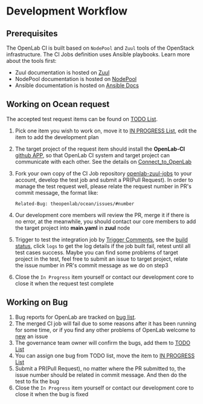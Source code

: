 # Development Workflow

## Prerequisites
The OpenLab CI is built based on `NodePool` and `Zuul` tools of the OpenStack infrastructure. The CI Jobs definition uses Ansible playbooks. Learn more about the tools first:
* Zuul documentation is hosted on [Zuul](https://zuul-ci.org)
* NodePool documentation is hosted on [NodePool](https://zuul-ci.org/docs/nodepool/)
* Ansible documentation is hosted on [Ansible Docs](https://docs.ansible.com/)

## Working on Ocean request
The accepted test request items can be found on [TODO List](https://github.com/orgs/theopenlab/projects/1#column-1860008).
1. Pick one item you wish to work on, move it to [IN PROGRESS List](https://github.com/orgs/theopenlab/projects/1#column-1860011), edit the item to add the development plan
2. The target project of the request item should install the **OpenLab-CI** [github APP](https://github.com/apps/theopenlab-ci), so that OpenLab CI system and target project can communicate with each other. See the details on [Connect_to_OpenLab](./Connect_to_OpenLab.md)
3. Fork your own copy of the CI Job repository [openlab-zuul-jobs](https://github.com/theopenlab/openlab-zuul-jobs) to your account, develop the test job and submit a PR(Pull Request). In order to manage the test request well, please relate the request number in PR's commit message, the format like:
   
   `Related-Bug: theopenlab/ocean/issues/#number` 
4. Our development core members will review the PR, merge it if there is no error, at the meanwhile, you should contact our core members to add the target project into **main.yaml** in **zuul** node
5. Trigger to test the integration job by [Trigger Comments](./Supported_trigger_comments.md), see the [build status](http://status.openlabtesting.org/t/openlab/builds.html), click `logs` to get the log details if the job built fail, retest until all test cases success. Maybe you can find some problems of target project in the test, feel free to submit an issue to target project, relate the issue number in PR's commit message as we do on step3 
6. Close the `In Progress` item yourself or contact our development core to close it when the request test complete 

## Working on Bug
1. Bug reports for OpenLab are tracked on [bug list](https://github.com/theopenlab/openlab/issues). 
2. The merged CI job will fail due to some reasons after it has been running for some time, or if you find any other problems of OpenLab welcome to [new](https://github.com/theopenlab/openlab/issues/new) an issue
3. The governance team owner will confirm the bugs, add them to [TODO List](https://github.com/orgs/theopenlab/projects/1#column-1860008)
4. You can assign one bug from TODO list, move the item to [IN PROGRESS List](https://github.com/orgs/theopenlab/projects/1#column-1860011) 
5. Submit a PR(Pull Request), no matter where the PR submitted to, the issue number should be related in commit message. And then do the test to fix the bug
6. Close the `In Progress` item yourself or contact our development core to close it when the bug is fixed
